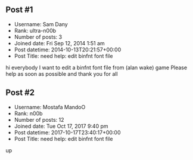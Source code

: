 ## Post #1
- Username: Sam Dany
- Rank: ultra-n00b
- Number of posts: 3
- Joined date: Fri Sep 12, 2014 1:51 am
- Post datetime: 2014-10-13T20:21:57+00:00
- Post Title: need help: edit binfnt font file

hi everybody
I want to edit a binfnt font file from (alan wake) game
Please help as soon as possible and thank you for all
## Post #2
- Username: Mostafa MandoO
- Rank: n00b
- Number of posts: 12
- Joined date: Tue Oct 17, 2017 9:40 pm
- Post datetime: 2017-10-17T23:40:17+00:00
- Post Title: need help: edit binfnt font file

up
